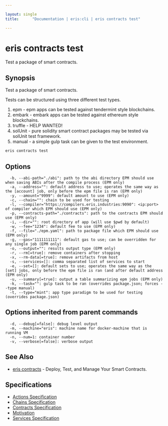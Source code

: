 ```yaml
---

layout: single
title:      "Documentation | eris:cli | eris contracts test"

---
```


# eris contracts test

Test a package of smart contracts.

## Synopsis

Test a package of smart contracts.

Tests can be structured using three different
test types.

1. epm - epm apps can be tested against tendermint style blockchains.
2. embark - embark apps can be tested against ethereum style blockchains.
3. truffle - HELP WANTED!
4. solUnit - pure solidity smart contract packages may be tested via solUnit test framework.
5. manual - a simple gulp task can be given to the test environment.

```bash
eris contracts test
```

## Options

```
  -b, --abi-path="./abi": path to the abi directory EPM should use when saving ABIs after the compile process (EPM only)
  -a, --address="": default address to use; operates the same way as the [account] job, only before the epm file is ran (EPM only)
  -y, --amount="9999": default amount to use (EPM only)
  -c, --chain="": chain to be used for testing
  -l, --compiler="https://compilers.eris.industries:9090": <ip:port> of compiler which EPM should use (EPM only)
  -p, --contracts-path="./contracts": path to the contracts EPM should use (EPM only)
  -i, --dir="": root directory of app (will use $pwd by default)
  -w, --fee="1234": default fee to use (EPM only)
  -f, --file="./epm.yaml": path to package file which EPM should use (EPM only)
  -g, --gas="1111111111": default gas to use; can be overridden for any single job (EPM only)
  -o, --output="": results output type (EPM only)
  -r, --rm[=true]: remove containers after stopping
  -x, --rm-data[=true]: remove artifacts from host
  -s, --services=[]: comma separated list of services to start
  -e, --set=[]: default sets to use; operates the same way as the [set] jobs, only before the epm file is ran (and after default address (EPM only)
  -u, --summary[=true]: output a table summarizing epm jobs (EPM only)
  -k, --task="": gulp task to be ran (overrides package.json; forces --type manual)
  -t, --type="mint": app type paradigm to be used for testing (overrides package.json)
```

## Options inherited from parent commands

```
  -d, --debug[=false]: debug level output
  -m, --machine="eris": machine name for docker-machine that is running VM
  -n, --num=1: container number
  -v, --verbose[=false]: verbose output
```

## See Also

* [eris contracts](/docs/documentation/cli/0.11.0/eris_contracts/)	 - Deploy, Test, and Manage Your Smart Contracts.

## Specifications

* [Actions Specification](/docs/documentation/cli/0.11.0/actions_specification/)
* [Chains Specification](/docs/documentation/cli/0.11.0/chains_specification/)
* [Contracts Specification](/docs/documentation/cli/0.11.0/contracts_specification/)
* [Motivation](/docs/documentation/cli/0.11.0/motivation/)
* [Services Specification](/docs/documentation/cli/0.11.0/services_specification/)

